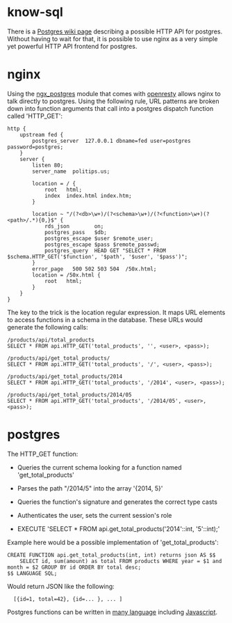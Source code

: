 know-sql
========

There is a [Postgres wiki page](https://wiki.postgresql.org/wiki/HTTP_API)
describing a possible HTTP API for postgres.  Without having to wait for that, it is
possible to use nginx as a very simple yet powerful HTTP API frontend for
postgres. 

nginx
=====

Using the [ngx_postgres](https://github.com/FRiCKLE/ngx_postgres/)
module that comes with [openresty](https://github.com/openresty)
allows nginx to talk directly to postgres.  Using the following rule,
URL patterns are broken down into function arguments that call into a
postgres dispatch function called 'HTTP_GET':

    http {
        upstream fed {
            postgres_server  127.0.0.1 dbname=fed user=postgres password=postgres;
        }
        server {
            listen 80;
            server_name  politips.us;

            location = / {
                root   html;
                index  index.html index.htm;
            }

            location ~ "/(?<db>\w+)/(?<schema>\w+)/(?<function>\w+)(?<path>/.*){0,}$" {
                rds_json        on;
                postgres_pass   $db;
                postgres_escape $user $remote_user;
                postgres_escape $pass $remote_passwd;
                postgres_query  HEAD GET "SELECT * FROM $schema.HTTP_GET('$function', '$path', '$user', '$pass')";
            }
            error_page   500 502 503 504  /50x.html;
            location = /50x.html {
                root   html;
            }
        }
    }

The key to the trick is the location regular expression.  It maps URL
elements to access functions in a schema in the database.  These URLs
would generate the following calls:

    /products/api/total_products
    SELECT * FROM api.HTTP_GET('total_products', '', <user>, <pass>);

    /products/api/get_total_products/
    SELECT * FROM api.HTTP_GET('total_products', '/', <user>, <pass>);

    /products/api/get_total_products/2014
    SELECT * FROM api.HTTP_GET('total_products', '/2014', <user>, <pass>);

    /products/api/get_total_products/2014/05
    SELECT * FROM api.HTTP_GET('total_products', '/2014/05', <user>, <pass>);

postgres
========

The HTTP_GET function:

  - Queries the current schema looking for a function named 'get_total_products'

  - Parses the path "/2014/5" into the array '{2014, 5}'

  - Queries the function's signature and generates the correct type casts

  - Authenticates the user, sets the current session's role

  - EXECUTE 'SELECT * FROM api.get_total_products('2014'::int, '5'::int);'

Example here would be a possible implementation of
'get_total_products':

    CREATE FUNCTION api.get_total_products(int, int) returns json AS $$
        SELECT id, sum(amount) as total FROM products WHERE year = $1 and month = $2 GROUP BY id ORDER BY total desc;
    $$ LANGUAGE SQL;

Would return JSON like the following:

      [{id=1, total=42}, {id=... }, ... ]

Postgres functions can be written in [many language](http://www.postgresql.org/docs/devel/static/external-pl.html)
including [Javascript](https://code.google.com/p/plv8js/wiki/PLV8).